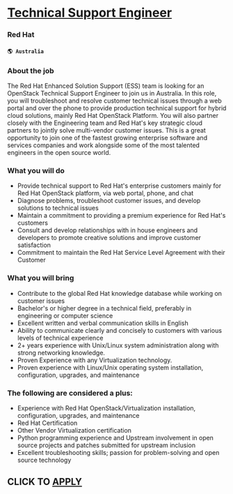 # [Technical Support Engineer](https://www.remotewlb.com/apply/technical-support-engineer-70216)  
### Red Hat  
#### `🌎 Australia`  

### About the job

The Red Hat Enhanced Solution Support (ESS) team is looking for an OpenStack Technical Support Engineer to join us in Australia. In this role, you will troubleshoot and resolve customer technical issues through a web portal and over the phone to provide production technical support for hybrid cloud solutions, mainly Red Hat OpenStack Platform. You will also partner closely with the Engineering team and Red Hat's key strategic cloud partners to jointly solve multi-vendor customer issues. This is a great opportunity to join one of the fastest growing enterprise software and services companies and work alongside some of the most talented engineers in the open source world.

### What you will do

  * Provide technical support to Red Hat's enterprise customers mainly for Red Hat OpenStack platform, via web portal, phone, and chat
  * Diagnose problems, troubleshoot customer issues, and develop solutions to technical issues
  * Maintain a commitment to providing a premium experience for Red Hat's customers
  * Consult and develop relationships with in house engineers and developers to promote creative solutions and improve customer satisfaction
  * Commitment to maintain the Red Hat Service Level Agreement with their Customer 

### What you will bring

  * Contribute to the global Red Hat knowledge database while working on customer issues
  * Bachelor's or higher degree in a technical field, preferably in engineering or computer science
  * Excellent written and verbal communication skills in English
  * Ability to communicate clearly and concisely to customers with various levels of technical experience
  * 2+ years experience with Unix/Linux system administration along with strong networking knowledge.
  * Proven Experience with any Virtualization technology. 
  * Proven experience with Linux/Unix operating system installation, configuration, upgrades, and maintenance

### The following are considered a plus:

  * Experience with Red Hat OpenStack/Virtualization installation, configuration, upgrades, and maintenance
  * Red Hat Certification
  * Other Vendor Virtualization certification
  * Python programming experience and Upstream involvement in open source projects and patches submitted for upstream inclusion
  * Excellent troubleshooting skills; passion for problem-solving and open source technology 

  
## CLICK TO [APPLY](https://www.remotewlb.com/apply/technical-support-engineer-70216)

